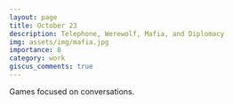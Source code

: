 ```yaml
---
layout: page
title: October 23
description: Telephone, Werewolf, Mafia, and Diplomacy
img: assets/img/mafia.jpg
importance: 8
category: work
giscus_comments: true
---
```


Games focused on conversations.
